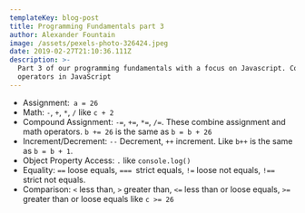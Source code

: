 ```yaml
---
templateKey: blog-post
title: Programming Fundamentals part 3
author: Alexander Fountain
image: /assets/pexels-photo-326424.jpeg
date: 2019-02-27T21:10:36.111Z
description: >-
  Part 3 of our programming fundamentals with a focus on Javascript. Common
  operators in JavaScript
---
```

* Assignment:` a = 26`
* Math: `-`, `+`, `*`, `/` like `c + 2`
* Compound Assignment: `-=`, `+=`, `*=`, `/=`. These combine assignment and math operators. `b += 26` is the same as `b = b + 26`
* Increment/Decrement:  `--` Decrement, `++` increment. Like `b++` is the same as `b = b + 1`.
* Object Property Access: `.` like `console.log()`
* Equality:  `==` loose equals, `=== `strict equals, `!=`  loose not equals, `!== `strict not equals. 
* Comparison:  `<` less than,  `>` greater than, `<=` less than or loose equals, `>=` greater than or loose equals like `c >= 26`
